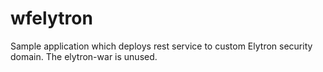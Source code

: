 # wfelytron

Sample application which deploys rest service to custom Elytron security domain.
The elytron-war is unused.